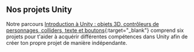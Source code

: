 ## Nos projets Unity

Notre parcours [Introduction à Unity : objets 3D, contrôleurs de personnages, colliders, texte et boutons](https://projects.raspberrypi.org/en/pathways/unity-intro){:target="_blank"} comprend six projets pour t'aider à acquérir différentes compétences dans Unity afin de créer ton propre projet de manière indépendante. 

